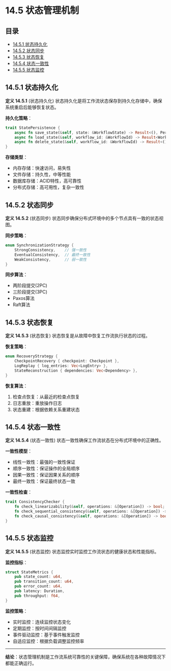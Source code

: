 # 14.5 状态管理机制

## 目录

- [14.5.1 状态持久化](#1451-状态持久化)
- [14.5.2 状态同步](#1452-状态同步)
- [14.5.3 状态恢复](#1453-状态恢复)
- [14.5.4 状态一致性](#1454-状态一致性)
- [14.5.5 状态监控](#1455-状态监控)

## 14.5.1 状态持久化

**定义 14.5.1** (状态持久化)
状态持久化是将工作流状态保存到持久化存储中，确保系统重启后能够恢复状态。

**持久化策略**：

```rust
trait StatePersistence {
    async fn save_state(&self, state: &WorkflowState) -> Result<(), PersistenceError>;
    async fn load_state(&self, workflow_id: &WorkflowId) -> Result<WorkflowState, PersistenceError>;
    async fn delete_state(&self, workflow_id: &WorkflowId) -> Result<(), PersistenceError>;
}
```

**存储类型**：

- 内存存储：快速访问，易失性
- 文件存储：持久性，中等性能
- 数据库存储：ACID特性，高可靠性
- 分布式存储：高可用性，复杂一致性

## 14.5.2 状态同步

**定义 14.5.2** (状态同步)
状态同步确保分布式环境中的多个节点具有一致的状态视图。

**同步策略**：

```rust
enum SynchronizationStrategy {
    StrongConsistency,    // 强一致性
    EventualConsistency,  // 最终一致性
    WeakConsistency,      // 弱一致性
}
```

**同步算法**：

- 两阶段提交(2PC)
- 三阶段提交(3PC)
- Paxos算法
- Raft算法

## 14.5.3 状态恢复

**定义 14.5.3** (状态恢复)
状态恢复是从故障中恢复工作流执行状态的过程。

**恢复策略**：

```rust
enum RecoveryStrategy {
    CheckpointRecovery { checkpoint: Checkpoint },
    LogReplay { log_entries: Vec<LogEntry> },
    StateReconstruction { dependencies: Vec<Dependency> },
}
```

**恢复算法**：

1. 检查点恢复：从最近的检查点恢复
2. 日志重放：重放操作日志
3. 状态重建：根据依赖关系重建状态

## 14.5.4 状态一致性

**定义 14.5.4** (状态一致性)
状态一致性确保工作流状态在分布式环境中的正确性。

**一致性模型**：

- 线性一致性：最强的一致性保证
- 顺序一致性：保证操作的全局顺序
- 因果一致性：保证因果关系的顺序
- 最终一致性：保证最终状态一致

**一致性检查**：

```rust
trait ConsistencyChecker {
    fn check_linearizability(&self, operations: &[Operation]) -> bool;
    fn check_sequential_consistency(&self, operations: &[Operation]) -> bool;
    fn check_causal_consistency(&self, operations: &[Operation]) -> bool;
}
```

## 14.5.5 状态监控

**定义 14.5.5** (状态监控)
状态监控实时监控工作流状态的健康状态和性能指标。

**监控指标**：

```rust
struct StateMetrics {
    pub state_count: u64,
    pub transition_count: u64,
    pub error_count: u64,
    pub latency: Duration,
    pub throughput: f64,
}
```

**监控策略**：

- 实时监控：连续监控状态变化
- 定期监控：按时间间隔监控
- 事件驱动监控：基于事件触发监控
- 自适应监控：根据负载调整监控频率

---

**结论**：状态管理机制是工作流系统可靠性的关键保障，确保系统在各种故障情况下都能正确运行。

